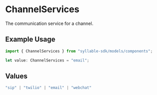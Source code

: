 # ChannelServices

The communication service for a channel.

## Example Usage

```typescript
import { ChannelServices } from "syllable-sdk/models/components";

let value: ChannelServices = "email";
```

## Values

```typescript
"sip" | "twilio" | "email" | "webchat"
```